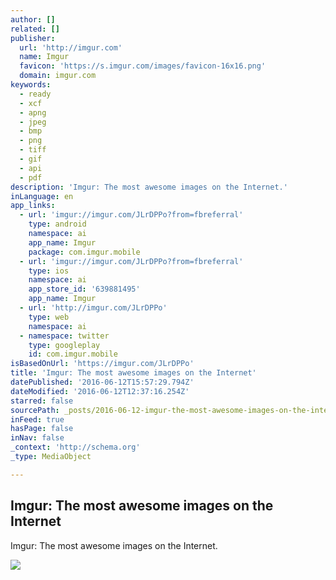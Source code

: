 ```yaml
---
author: []
related: []
publisher:
  url: 'http://imgur.com'
  name: Imgur
  favicon: 'https://s.imgur.com/images/favicon-16x16.png'
  domain: imgur.com
keywords:
  - ready
  - xcf
  - apng
  - jpeg
  - bmp
  - png
  - tiff
  - gif
  - api
  - pdf
description: 'Imgur: The most awesome images on the Internet.'
inLanguage: en
app_links:
  - url: 'imgur://imgur.com/JLrDPPo?from=fbreferral'
    type: android
    namespace: ai
    app_name: Imgur
    package: com.imgur.mobile
  - url: 'imgur://imgur.com/JLrDPPo?from=fbreferral'
    type: ios
    namespace: ai
    app_store_id: '639881495'
    app_name: Imgur
  - url: 'http://imgur.com/JLrDPPo'
    type: web
    namespace: ai
  - namespace: twitter
    type: googleplay
    id: com.imgur.mobile
isBasedOnUrl: 'https://imgur.com/JLrDPPo'
title: 'Imgur: The most awesome images on the Internet'
datePublished: '2016-06-12T15:57:29.794Z'
dateModified: '2016-06-12T12:37:16.254Z'
starred: false
sourcePath: _posts/2016-06-12-imgur-the-most-awesome-images-on-the-internet.md
inFeed: true
hasPage: false
inNav: false
_context: 'http://schema.org'
_type: MediaObject

---
```

<article style=""><h1>Imgur: The most awesome images on the Internet</h1><p>Imgur: The most awesome images on the Internet.</p><img src="http://imgur.com/JLrDPPo.jpg" /></article>